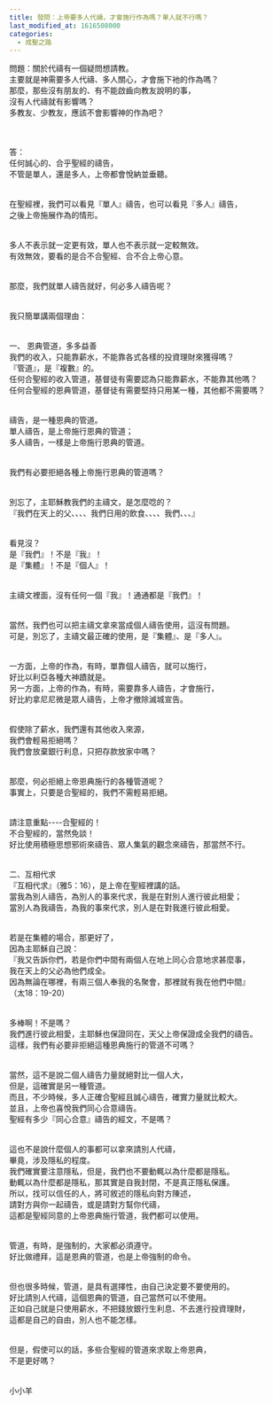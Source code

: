 ```yaml
---
title: 發問：上帝要多人代禱，才會施行作為嗎？單人就不行嗎？
last_modified_at: 1616508000
categories:
  - 成聖之路
---
```


<div>問題：關於代禱有一個疑問想請教。</div>

<div>主要就是神需要多人代禱、多人關心，才會施下衪的作為嗎？</div>

<div>那麼，那些沒有朋友的、有不能啟齒向教友說明的事，</div>

<div>沒有人代禱就有影響嗎？</div>

<div>多教友、少教友，應該不會影響神的作為吧？</div>

<div>&nbsp;</div>

<div>&nbsp;</div>

<div>&nbsp;</div>

<div>答：</div>

<div>任何誠心的、合乎聖經的禱告，</div>

<div>不管是單人，還是多人，上帝都會悅納並垂聽。</div>

<div>&nbsp;</div>

<div>&nbsp;</div>

<div>在聖經裡，我們可以看見『單人』禱告，也可以看見『多人』禱告，</div>

<div>之後上帝施展作為的情形。</div>

<div>&nbsp;</div>

<div>&nbsp;</div>

<div>多人不表示就一定更有效，單人也不表示就一定較無效。</div>

<div>有效無效，要看的是合不合聖經、合不合上帝心意。</div>

<div>&nbsp;</div>

<div>&nbsp;</div>

<div>那麼，我們就單人禱告就好，何必多人禱告呢？</div>

<div>&nbsp;</div>

<div>&nbsp;</div>

<div>我只簡單講兩個理由：</div>

<div>&nbsp;</div>

<div>&nbsp;</div>

<div>一、<span style="white-space:pre"> </span>恩典管道，多多益善</div>

<div>我們的收入，只能靠薪水，不能靠各式各樣的投資理財來獲得嗎？</div>

<div>『管道』，是『複數』的。</div>

<div>任何合聖經的收入管道，基督徒有需要認為只能靠薪水，不能靠其他嗎？</div>

<div>任何合聖經的恩典管道，基督徒有需要堅持只用某一種，其他都不需要嗎？</div>

<div>&nbsp;</div>

<div>&nbsp;</div>

<div>禱告，是一種恩典的管道。</div>

<div>單人禱告，是上帝施行恩典的管道；</div>

<div>多人禱告，一樣是上帝施行恩典的管道。</div>

<div>&nbsp;</div>

<div>&nbsp;</div>

<div>我們有必要拒絕各種上帝施行恩典的管道嗎？</div>

<div>&nbsp;</div>

<div>&nbsp;</div>

<div>別忘了，主耶穌教我們的主禱文，是怎麼唸的？</div>

<div>『我們在天上的父、、、、我們日用的飲食、、、、我們、、、』</div>

<div>&nbsp;</div>

<div>&nbsp;</div>

<div>看見沒？</div>

<div>是『我們』！不是『我』！</div>

<div>是『集體』！不是『個人』！</div>

<div>&nbsp;</div>

<div>&nbsp;</div>

<div>主禱文裡面，沒有任何一個『我』！通通都是『我們』！</div>

<div>&nbsp;</div>

<div>&nbsp;</div>

<div>當然，我們也可以把主禱文拿來當成個人禱告使用，這沒有問題。</div>

<div>可是，別忘了，主禱文最正確的使用，是『集體』、是『多人』。</div>

<div>&nbsp;</div>

<div>&nbsp;</div>

<div>一方面，上帝的作為，有時，單靠個人禱告，就可以施行，</div>

<div>好比以利亞各種大神蹟就是。</div>

<div>另一方面，上帝的作為，有時，需要靠多人禱告，才會施行，</div>

<div>好比約拿尼尼微是眾人禱告，上帝才撤除滅城宣告。</div>

<div>&nbsp;</div>

<div>&nbsp;</div>

<div>假使除了薪水，我們還有其他收入來源，</div>

<div>我們會輕易拒絕嗎？</div>

<div>我們會放棄銀行利息，只把存款放家中嗎？</div>

<div>&nbsp;</div>

<div>&nbsp;</div>

<div>那麼，何必拒絕上帝恩典施行的各種管道呢？</div>

<div>事實上，只要是合聖經的，我們不需輕易拒絕。</div>

<div>&nbsp;</div>

<div>&nbsp;</div>

<div>請注意重點----合聖經的！</div>

<div>不合聖經的，當然免談！</div>

<div>好比使用積極思想邪術來禱告、眾人集氣的觀念來禱告，那當然不行。</div>

<div>&nbsp;</div>

<div>&nbsp;</div>

<div>二、互相代求</div>

<div>『互相代求』（雅5：16），是上帝在聖經裡講的話。</div>

<div>當我為別人禱告，為別人的事來代求，我是在對別人進行彼此相愛；</div>

<div>當別人為我禱告，為我的事來代求，別人是在對我進行彼此相愛。</div>

<div>&nbsp;</div>

<div>&nbsp;</div>

<div>若是在集體的場合，那更好了，</div>

<div>因為主耶穌自己說：</div>

<div>『我又告訴你們，若是你們中間有兩個人在地上同心合意地求甚麼事，</div>

<div>我在天上的父必為他們成全。</div>

<div>因為無論在哪裡，有兩三個人奉我的名聚會，那裡就有我在他們中間』</div>

<div>（太18：19-20）</div>

<div>&nbsp;</div>

<div>&nbsp;</div>

<div>多棒啊！不是嗎？</div>

<div>我們進行彼此相愛，主耶穌也保證同在，天父上帝保證成全我們的禱告。</div>

<div>這樣，我們有必要非拒絕這種恩典施行的管道不可嗎？</div>

<div>&nbsp;</div>

<div>&nbsp;</div>

<div>當然，這不是說二個人禱告力量就絕對比一個人大，</div>

<div>但是，這確實是另一種管道。</div>

<div>而且，不少時候，多人正確合聖經且誠心禱告，確實力量就比較大。</div>

<div>並且，上帝也喜悅我們同心合意禱告。</div>

<div>聖經有多少『同心合意』禱告的經文，不是嗎？</div>

<div>&nbsp;</div>

<div>&nbsp;</div>

<div>這也不是說什麼個人的事都可以拿來請別人代禱，</div>

<div>畢竟，涉及隱私的程度。</div>

<div>我們確實要注意隱私，但是，我們也不要動輒以為什麼都是隱私。</div>

<div>動輒以為什麼都是隱私，那其實是自我封閉，不是真正隱私保護。</div>

<div>所以，找可以信任的人，將可敘述的隱私向對方陳述，</div>

<div>請對方與你一起禱告，或是請對方幫你代禱，</div>

<div>這都是聖經同意的上帝恩典施行管道，我們都可以使用。</div>

<div>&nbsp;</div>

<div>&nbsp;</div>

<div>管道，有時，是強制的，大家都必須遵守。</div>

<div>好比做禮拜，這是恩典的管道，也是上帝強制的命令。</div>

<div>&nbsp;</div>

<div>&nbsp;</div>

<div>但也很多時候，管道，是具有選擇性，由自己決定要不要使用的。</div>

<div>好比請別人代禱，這個恩典的管道，自己當然可以不使用。</div>

<div>正如自己就是只使用薪水，不把錢放銀行生利息、不去進行投資理財，</div>

<div>這都是自己的自由，別人也不能怎樣。</div>

<div>&nbsp;</div>

<div>&nbsp;</div>

<div>但是，假使可以的話，多些合聖經的管道來求取上帝恩典，</div>

<div>不是更好嗎？</div>

<div>&nbsp;</div>

<div>&nbsp;</div>

<div>小小羊</div>

<div>&nbsp;</div>


